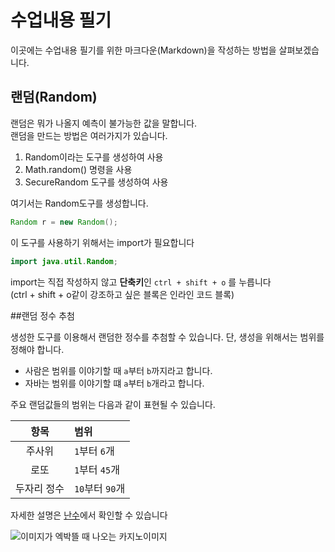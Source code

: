 # 수업내용 필기

이곳에는 수업내용 필기를 위한 마크다운(Markdown)을 작성하는 방법을 살펴보겠습니다.

## 랜덤(Random)

랜덤은 뭐가 나올지 예측이 불가능한 값을 말합니다.  
랜덤을 만드는 방법은 여러가지가 있습니다.

1. Random이라는 도구를 생성하여 사용
2. Math.random() 명령을 사용
3. SecureRandom 도구를 생성하여 사용

여기서는 Random도구를 생성합니다.  

```java
Random r = new Random();
```

이 도구를 사용하기 위해서는 import가 필요합니다

```java
import java.util.Random;
```

import는 직접 작성하지 않고 **단축키**인 `ctrl + shift + o` 를 누릅니다  
(ctrl + shift + o같이 강조하고 싶은 블록은 인라인 코드 블록)

##랜덤 정수  추첨

생성한 도구를 이용해서 랜덤한 정수를 추첨할 수 있습니다.
단, 생성을 위해서는 범위를 정해야 합니다.

- 사람은 범위를 이야기할 때 `a`부터 `b`까지라고 합니다.
- 자바는 범위를 이야기할 떄 `a`부터 `b`개라고 합니다.

주요 랜덤값들의 범위는 다음과 같이 표현될 수 있습니다.

|항목|범위|
|:---:|:---|
|주사위|`1`부터 `6`개|
|로또|`1`부터 `45`개|
|두자리 정수|`10`부터 `90`개|
자세한 설명은 [난수](https://ko.wikipedia.org/wiki/%EB%82%9C%EC%88%98)에서 확인할 수 있습니다

![이미지가 엑박뜰 때 나오는 카지노이미지](https://img.freepik.com/free-vector/realistic-casino-gambling-illustration_52683-99917.jpg?size=626&ext=jpg&ga=GA1.1.1292351815.1710028800&semt=ais)
